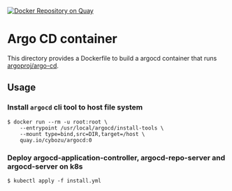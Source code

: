 [![Docker Repository on Quay](https://quay.io/repository/cybozu/argocd/status "Docker Repository on Quay")](https://quay.io/repository/cybozu/argocd)

# Argo CD container

This directory provides a Dockerfile to build a argocd container
that runs [argoproj/argo-cd](https://github.com/argoproj/argo-cd).

## Usage

### Install `argocd` cli tool to host file system

```console
$ docker run --rm -u root:root \
    --entrypoint /usr/local/argocd/install-tools \
    --mount type=bind,src=DIR,target=/host \
    quay.io/cybozu/argocd:0
```

### Deploy argocd-application-controller, argocd-repo-server and argocd-server on k8s

```console
$ kubectl apply -f install.yml
```
